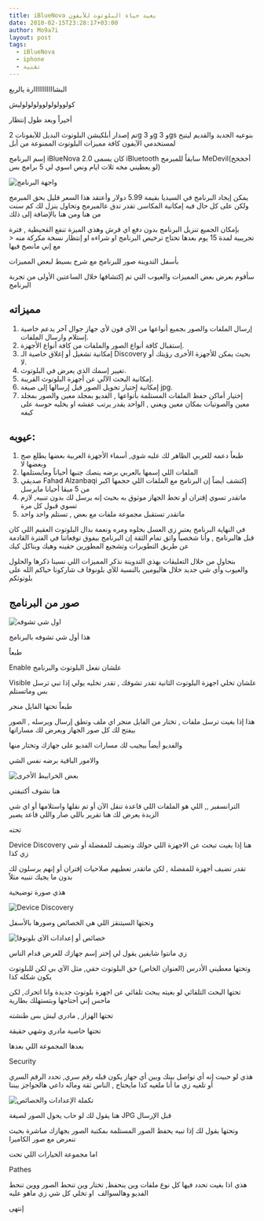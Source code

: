 ```yaml
---
title: iBlueNova يعيد حياة البلوتوث للآيفون
date: 2010-02-15T23:28:17+03:00
author: Mo9a7i
layout: post
tags:
  - iBlueNova
  - iphone
  - تقنية
---
```


البشااااااااااارة يالربع

كولوولولولوولولولوليش

أخيراً وبعد طول إنتظار

تم إصدار أبلكيشن البلوتوث البديل للآيفونات 2g و 3g و 3gs بنوعيه الجديد والقديم ليتيح لمستخدمي الآيفون كافة مميزات البلوتوث الممنوعة من أبل

إسم البرنامج iBlueNova 2.0 كان يسمى iBluetooth سابقاً للمبرمج MeDevil(أخخخخ لو يعطيني مخه ثلاث ايام ونص اسوي لي 5 برامج بس)

![واجهة البرنامج](http://www.mo9a7i.com/assets/files/2010/02/IMG_0287.png)

يمكن إيجاد البرنامج في السيديا بقيمة 5.99 دولار وأعتقد هذا السعر قليل بحق المبرمج ولكن على كل حال فيه إمكانية المكاسر, تقدر تدق عالمبرمج وتحاول ينزل لك كم سنت من هنا ومن هنا بالإضافة إلى ذلك

بإمكان الجميع تنزيل البرنامج بدون دفع اي قرش وهذي الميزة تنفع القحيطية , فترة تجريبية لمدة 15 يوم بعدها تحتاج ترخيص البرنامج او شراءه او إنتظار نسخة مكركة منه < مع إني مانصح فيها

بأسفل التدوينة صور للبرنامج مع شرح بسيط لبعض المميزات

سأقوم بعرض بعض المميزات والعيوب التي تم إكتشافها خلال الساعتين الأولى من تجربة البرنامج

## مميزاته

1. إرسال الملفات والصور بجميع أنواعها من الآي فون لأي جهاز جوال آخر يدعم خاصية إستلام وارسال الملفات.
2. إستقبال كافة أنواع الصور والملفات من كافة أنواع الأجهزة.
3. إمكانية تشغيل أو إغلاق خاصية الـ Discovery بحيث يمكن للأجهزة الأخرى رؤيتك أو لا.
4. تغيير إسمك الذي يعرض في البلوتوث.
5. إمكانية البحث الآلي عن أجهزة البلوتوث القريبة.
6. إمكانية إختيار تحويل الصور قبل إرسالها إلى صيغة jpg.
7. إختيار أماكن حفظ الملفات المستلمة بأنواعها , الفديو بمجلد معين والصور بمجلد معين والصوتيات بمكان معين ويعني , الواحد يقدر يرتب عفشه او يخليه حوسة على كيفه

## عيوبه:

1. طبعاً دعمه للعربي الظاهر لك عليه شوي, أسماء الأجهزة العربية بعضها يطلع صح وبعضها لا
2. الملفات اللي إسمها بالعربي برضه ينصك جنبها أحياناً ومايستلمها
3. صديقي Fahad Alzanbaqi إكتشف أيضاً إن البرنامج مع الملفات اللي حجمها اكبر من 5 ميقا أحيانا مايرسل
4. ماتقدر تسوي إقتران أو تحط الجهاز موثوق به بحيث إنه يرسل لك بدون تنبيه, لازم تسوي قبول كل مرة
5. ماتقدر تستقبل مجموعة ملفات مع بعض , تستلم واحد واحد

في النهاية البرنامج يعتبر زي العسل بحلوه ومره ونعمة بدال البلوتوث العقيم اللي كان قبل هالبرنامج , وأنا شخصياً واثق تمام الثقة إن البرنامج بيفوق توقعاتنا في الفترة القادمة عن طريق التطويرات وتشجيع المطورين حقينه وهيك وبناكل كيك

بنحاول من خلال التعليقات بهذي التدوينة نذكر المميزات اللي نسينا ذكرها والحلول والعيوب وأي شي جديد خلال هاليومين بالنسبة للآي بلونوفا ف شاركونا حياكم الله على بلوتوثكم

## صور من البرنامج

![اول شي تشوفه](http://www.mo9a7i.com/assets/files/2010/02/IMG_0285.png)

هذا أول شي تشوفه بالبرنامج

طبعاً

Enable علشان تفعل البلوتوث والبرنامج

Visible علشان تخلي اجهزة البلوتوث الثانية تقدر تشوفك , تقدر تخليه يولي إذا تبي ترسل بس وماتستلم

طبعاً تحتها الفايل منجر

هذا إذا بغيت ترسل ملفات , تختار من الفايل منجر اي ملف وتطق إرسال ويرسله , الصور بيفتح لك كل صور الجهاز ويعرض لك مساراتها

والفديو أيضاً بيجيب لك مسارات الفديو على جهازك وتختار منها

والامور الباقية برضه نفس الشي

![بعض الخرابيط الأخرى](http://www.mo9a7i.com/assets/files/2010/02/IMG_0289.png)

هنا نشوف أكتيفتي

الترانسفير ,, اللي هو الملفات اللي قاعدة تنقل الآن أو تم نقلها واستلامها أو اي شي الزبدة يعرض لك هنا تقرير باللي صار واللي قاعد يصير

تحته

Device Discovery هنا إذا بغيت تبحث عن الاجهزة اللي حولك وتضيف للمفضلة أو شي زي كذا

تقدر تضيف أجهزة للمفضلة , لكن ماتقدر تعطيهم صلاحيات إقتران أو إنهم يرسلون لك بدون ما يجيك تنبيه مثلاً

هذي صورة توضيحية

![Device Discovery](http://www.mo9a7i.com/assets/files/2010/02/IMG_0290.png)

وتحتها السيتنقز اللي هي الخصائص وصورها بالأسفل

![خصائص أو إعدادات الآي بلونوفا](http://www.mo9a7i.com/assets/files/2010/02/IMG_0291.png)

زي مانتوا شايفين يقول لي إختر إسم جهازك للعرض قدام الناس

وتحتها معطيني الأدرس (العنوان الخاص) حق البلوتوث حقي, مثل الآي بي لكن للبلوتوث يكون شكله كذا

تحتها البحث التلقائي لو بغيته يبحث تلقائي عن اجهزة بلوتوث جديدة وانا اتحرك, لكن ماحس إني أحتاجها وبتستهلك بطارية

تحتها الهزاز , مادري ليش بس طنشته

تحتها خاصية مادري وشهي حقيقة

بعدها المجموعة اللي بعدها

Security

هذي لو حبيت إنه أي تواصل بينك وبين أي جهاز يكون قبله رقم سري, تحدد الرقم السري أو تلغيه زي ما أنا ملغيه كذا مايحتاج , الناس ثقة وماله داعي هالحواجز بيننا

![تكملة الإعدادات والخصائص](http://www.mo9a7i.com/assets/files/2010/02/IMG_0293.png)

هنا يقول لك لو حاب يحول الصور لصيغة JPG قبل الإرسال

وتحتها يقول لك إذا تبيه يحفظ الصور المستلمة بمكتبة الصور بجهازك مباشرة بحيث تنعرض مع صور الكاميرا

اما مجموعة الخيارات اللي تحت

Pathes

هذي اذا بغيت تحدد فيها كل نوع ملفات وين ينحفظ, تختار وين تنحط الصور ووين تنحط الفديو وهالسوالف  او تخلي كل شي زي ماهو عليه

إنتهى
